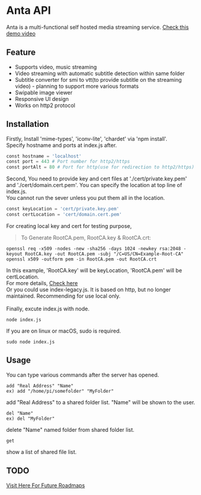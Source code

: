 # Anta API
Anta is a multi-functional self hosted media streaming service. [Check this demo video](https://www.youtube.com/watch?v=XggPtIFNnFw)
## Feature 
- Supports video, music streaming<br>
- Video streaming with automatic subtitle detection within same folder<br>
- Subtitle converter for smi to vtt(to provide subtitle on the streaming video) - planning to support more various formats<br>
- Swipable image viewer<br>
- Responsive UI design<br>
- Works on http2 protocol

## Installation 
Firstly, Install 'mime-types', 'iconv-lite', 'chardet' via 'npm install'. <br>
Specify hostname and ports at index.js after.
```python
const hostname = 'localhost' 
const port = 443 # Port number for http2/https
const portAlt = 80 # Port for http(use for redirection to http2/https)
```
Second, You need to provide key and cert files at './cert/private.key.pem' and './cert/domain.cert.pem'. You can specify the location at top line of index.js.<br>
You cannot run the sever unless you put them all in the location.<br>
```python
const keyLocation = 'cert/private.key.pem'
const certLocation = 'cert/domain.cert.pem'
```
For creating local key and cert for testing purpose,
> To Generate RootCA.pem, RootCA.key & RootCA.crt:
```
openssl req -x509 -nodes -new -sha256 -days 1024 -newkey rsa:2048 -keyout RootCA.key -out RootCA.pem -subj "/C=US/CN=Example-Root-CA"
openssl x509 -outform pem -in RootCA.pem -out RootCA.crt
```
In this example, 'RootCA.key' will be keyLocation, 'RootCA.pem' will be certLocation.<br>
For more details, [Check here](https://gist.github.com/cecilemuller/9492b848eb8fe46d462abeb26656c4f8)<br>
Or you could use index-legacy.js. It is based on http, but no longer maintained. Recommending for use local only.<br><br>
Finally, excute index.js with node.
```
node index.js
```
If you are on linux or macOS, sudo is required.
```
sudo node index.js
```

## Usage
You can type various commands after the server has opened. 
```
add "Real Address" "Name"
ex) add "/home/pi/somefolder" "MyFolder"
```
add "Real Address" to a shared folder list. "Name" will be shown to the user.
```
del "Name"
ex) del "MyFolder"
```
delete "Name" named folder from shared folder list.
```
get
```
show a list of shared file list.


## TODO
[Visit Here For Future Roadmaps](https://oh16.notion.site/ecd578a7359f4fc493272098593cfff7?v=d79ef83ea44e405dbdfa931b7127c5d9&pvs=4)

